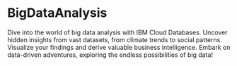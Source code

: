 # BigDataAnalysis
Dive into the world of big data analysis with IBM Cloud Databases. Uncover hidden insights from vast datasets, from climate trends to social patterns. Visualize your findings and derive valuable business intelligence. Embark on data-driven adventures, exploring the endless possibilities of big data!
